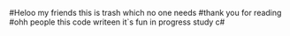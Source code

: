 #Heloo my friends this is trash which no one needs
#thank you for reading
#ohh people this code writeen it`s fun in progress study c#
